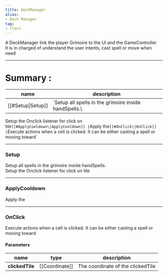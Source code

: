```yaml
---
title: DeckManager
alias: 
- Deck Manager
tag: 
- class
---
```

A DeckManager link the player Grimoire to the UI and the GameController\
It is in charged of understand the user intents, cast spell or move when need

---
# Summary :
name|description
----|----
[[#Setup\|Setup]] | `Setup all spells in the grimoire inside handSpells.\
Setup the Onclick listener for click on tile`
[[#ApplyCooldown\|ApplyCooldown]] | `Apply the`
[[#OnClick\|OnClick]] | `Execute actions when a cell is clicked. It can be either casting a spell or moving toward`

---
### Setup
Setup all spells in the grimoire inside handSpells.\
Setup the Onclick listener for click on tile

---
### ApplyCooldown
Apply the

---
### OnClick
Execute actions when a cell is clicked. It can be either casting a spell or moving toward

#### Parameters
name|type|description
-----|-----|-----
**clickedTile**|[[Coordinate]]|The coordinate of the clickedTile
